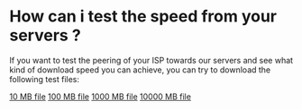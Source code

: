 # How can i test the speed from your servers ?

If you want to test the peering of your ISP towards our servers and see what kind of download speed you can achieve, you can try to download the following test files:

[10 MB file](http://mirror.i3d.net/10mb.bin)
[100 MB file](http://mirror.i3d.net/100mb.bin)
[1000 MB file](http://mirror.i3d.net/1000mb.bin)
[10000 MB file](http://mirror.i3d.net/10000mb.bin)